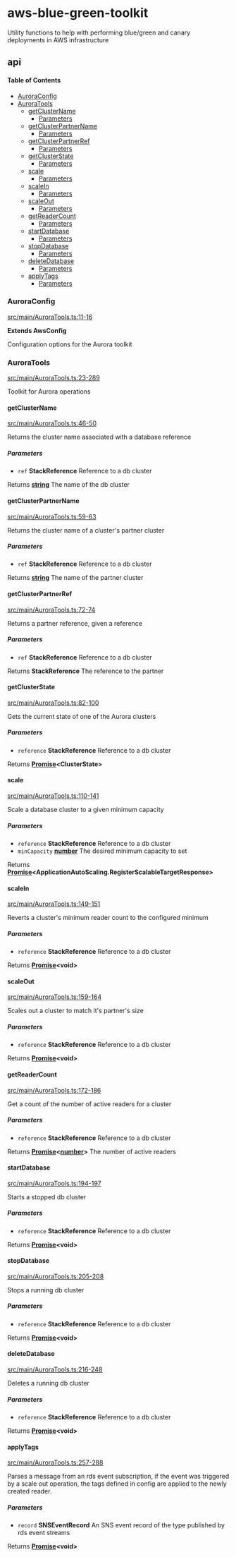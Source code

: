 # aws-blue-green-toolkit

Utility functions to help with performing blue/green and canary deployments in AWS infrastructure

## api

<!-- Generated by documentation.js. Update this documentation by updating the source code. -->

#### Table of Contents

-   [AuroraConfig](#auroraconfig)
-   [AuroraTools](#auroratools)
    -   [getClusterName](#getclustername)
        -   [Parameters](#parameters)
    -   [getClusterPartnerName](#getclusterpartnername)
        -   [Parameters](#parameters-1)
    -   [getClusterPartnerRef](#getclusterpartnerref)
        -   [Parameters](#parameters-2)
    -   [getClusterState](#getclusterstate)
        -   [Parameters](#parameters-3)
    -   [scale](#scale)
        -   [Parameters](#parameters-4)
    -   [scaleIn](#scalein)
        -   [Parameters](#parameters-5)
    -   [scaleOut](#scaleout)
        -   [Parameters](#parameters-6)
    -   [getReaderCount](#getreadercount)
        -   [Parameters](#parameters-7)
    -   [startDatabase](#startdatabase)
        -   [Parameters](#parameters-8)
    -   [stopDatabase](#stopdatabase)
        -   [Parameters](#parameters-9)
    -   [deleteDatabase](#deletedatabase)
        -   [Parameters](#parameters-10)
    -   [applyTags](#applytags)
        -   [Parameters](#parameters-11)

### AuroraConfig

[src/main/AuroraTools.ts:11-16](https://github.com/bbeesley/aws-blue-green-toolkit/blob/dadf93ef67ea3c845f1d3cd785171719e20e6893/src/main/AuroraTools.ts#L11-L16 "Source code on GitHub")

**Extends AwsConfig**

Configuration options for the Aurora toolkit

### AuroraTools

[src/main/AuroraTools.ts:23-289](https://github.com/bbeesley/aws-blue-green-toolkit/blob/dadf93ef67ea3c845f1d3cd785171719e20e6893/src/main/AuroraTools.ts#L23-L289 "Source code on GitHub")

Toolkit for Aurora operations

#### getClusterName

[src/main/AuroraTools.ts:46-50](https://github.com/bbeesley/aws-blue-green-toolkit/blob/dadf93ef67ea3c845f1d3cd785171719e20e6893/src/main/AuroraTools.ts#L46-L50 "Source code on GitHub")

Returns the cluster name associated with a database reference

##### Parameters

-   `ref` **StackReference** Reference to a db cluster

Returns **[string](https://developer.mozilla.org/docs/Web/JavaScript/Reference/Global_Objects/String)** The name of the db cluster

#### getClusterPartnerName

[src/main/AuroraTools.ts:59-63](https://github.com/bbeesley/aws-blue-green-toolkit/blob/dadf93ef67ea3c845f1d3cd785171719e20e6893/src/main/AuroraTools.ts#L59-L63 "Source code on GitHub")

Returns the cluster name of a cluster's partner cluster

##### Parameters

-   `ref` **StackReference** Reference to a db cluster

Returns **[string](https://developer.mozilla.org/docs/Web/JavaScript/Reference/Global_Objects/String)** The name of the partner cluster

#### getClusterPartnerRef

[src/main/AuroraTools.ts:72-74](https://github.com/bbeesley/aws-blue-green-toolkit/blob/dadf93ef67ea3c845f1d3cd785171719e20e6893/src/main/AuroraTools.ts#L72-L74 "Source code on GitHub")

Returns a partner reference, given a reference

##### Parameters

-   `ref` **StackReference** Reference to a db cluster

Returns **StackReference** The reference to the partner

#### getClusterState

[src/main/AuroraTools.ts:82-100](https://github.com/bbeesley/aws-blue-green-toolkit/blob/dadf93ef67ea3c845f1d3cd785171719e20e6893/src/main/AuroraTools.ts#L82-L100 "Source code on GitHub")

Gets the current state of one of the Aurora clusters

##### Parameters

-   `reference` **StackReference** Reference to a db cluster

Returns **[Promise](https://developer.mozilla.org/docs/Web/JavaScript/Reference/Global_Objects/Promise)&lt;ClusterState>** 

#### scale

[src/main/AuroraTools.ts:110-141](https://github.com/bbeesley/aws-blue-green-toolkit/blob/dadf93ef67ea3c845f1d3cd785171719e20e6893/src/main/AuroraTools.ts#L110-L141 "Source code on GitHub")

Scale a database cluster to a given minimum capacity

##### Parameters

-   `reference` **StackReference** Reference to a db cluster
-   `minCapacity` **[number](https://developer.mozilla.org/docs/Web/JavaScript/Reference/Global_Objects/Number)** The desired minimum capacity to set

Returns **[Promise](https://developer.mozilla.org/docs/Web/JavaScript/Reference/Global_Objects/Promise)&lt;ApplicationAutoScaling.RegisterScalableTargetResponse>** 

#### scaleIn

[src/main/AuroraTools.ts:149-151](https://github.com/bbeesley/aws-blue-green-toolkit/blob/dadf93ef67ea3c845f1d3cd785171719e20e6893/src/main/AuroraTools.ts#L149-L151 "Source code on GitHub")

Reverts a cluster's minimum reader count to the configured minimum

##### Parameters

-   `reference` **StackReference** Reference to a db cluster

Returns **[Promise](https://developer.mozilla.org/docs/Web/JavaScript/Reference/Global_Objects/Promise)&lt;void>** 

#### scaleOut

[src/main/AuroraTools.ts:159-164](https://github.com/bbeesley/aws-blue-green-toolkit/blob/dadf93ef67ea3c845f1d3cd785171719e20e6893/src/main/AuroraTools.ts#L159-L164 "Source code on GitHub")

Scales out a cluster to match it's partner's size

##### Parameters

-   `reference` **StackReference** Reference to a db cluster

Returns **[Promise](https://developer.mozilla.org/docs/Web/JavaScript/Reference/Global_Objects/Promise)&lt;void>** 

#### getReaderCount

[src/main/AuroraTools.ts:172-186](https://github.com/bbeesley/aws-blue-green-toolkit/blob/dadf93ef67ea3c845f1d3cd785171719e20e6893/src/main/AuroraTools.ts#L172-L186 "Source code on GitHub")

Get a count of the number of active readers for a cluster

##### Parameters

-   `reference` **StackReference** Reference to a db cluster

Returns **[Promise](https://developer.mozilla.org/docs/Web/JavaScript/Reference/Global_Objects/Promise)&lt;[number](https://developer.mozilla.org/docs/Web/JavaScript/Reference/Global_Objects/Number)>** The number of active readers

#### startDatabase

[src/main/AuroraTools.ts:194-197](https://github.com/bbeesley/aws-blue-green-toolkit/blob/dadf93ef67ea3c845f1d3cd785171719e20e6893/src/main/AuroraTools.ts#L194-L197 "Source code on GitHub")

Starts a stopped db cluster

##### Parameters

-   `reference` **StackReference** Reference to a db cluster

Returns **[Promise](https://developer.mozilla.org/docs/Web/JavaScript/Reference/Global_Objects/Promise)&lt;void>** 

#### stopDatabase

[src/main/AuroraTools.ts:205-208](https://github.com/bbeesley/aws-blue-green-toolkit/blob/dadf93ef67ea3c845f1d3cd785171719e20e6893/src/main/AuroraTools.ts#L205-L208 "Source code on GitHub")

Stops a running db cluster

##### Parameters

-   `reference` **StackReference** Reference to a db cluster

Returns **[Promise](https://developer.mozilla.org/docs/Web/JavaScript/Reference/Global_Objects/Promise)&lt;void>** 

#### deleteDatabase

[src/main/AuroraTools.ts:216-248](https://github.com/bbeesley/aws-blue-green-toolkit/blob/dadf93ef67ea3c845f1d3cd785171719e20e6893/src/main/AuroraTools.ts#L216-L248 "Source code on GitHub")

Deletes a running db cluster

##### Parameters

-   `reference` **StackReference** Reference to a db cluster

Returns **[Promise](https://developer.mozilla.org/docs/Web/JavaScript/Reference/Global_Objects/Promise)&lt;void>** 

#### applyTags

[src/main/AuroraTools.ts:257-288](https://github.com/bbeesley/aws-blue-green-toolkit/blob/dadf93ef67ea3c845f1d3cd785171719e20e6893/src/main/AuroraTools.ts#L257-L288 "Source code on GitHub")

Parses a message from an rds event subscription, if the event was triggered by a scale out
operation, the tags defined in config are applied to the newly created reader.

##### Parameters

-   `record` **SNSEventRecord** An SNS event record of the type published by rds event streams

Returns **[Promise](https://developer.mozilla.org/docs/Web/JavaScript/Reference/Global_Objects/Promise)&lt;void>** 
